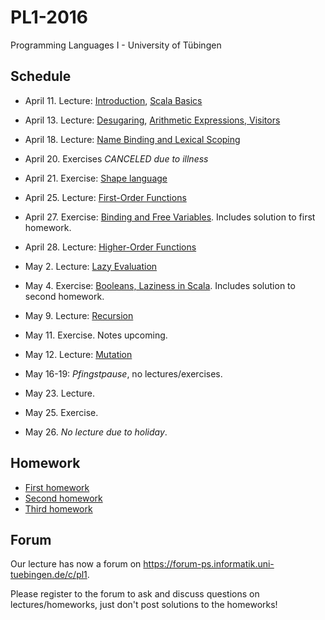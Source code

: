 PL1-2016
========

Programming Languages I - University of Tübingen

Schedule
--------

 * April 11. Lecture: [Introduction](lecturenotes/01-intro.scala), [Scala Basics](lecturenotes/02-scala-basics.scala)
 * April 13. Lecture: [Desugaring](lecturenotes/03-desugaring.scala), [Arithmetic Expressions, Visitors](lecturenotes/04-ae.scala)
 * April 18. Lecture: [Name Binding and Lexical Scoping](lecturenotes/05-wae.scala)
 * April 20. Exercises *CANCELED due to illness*
 * April 21. Exercise: [Shape language](exercises/01Forms.scala)
 * April 25. Lecture: [First-Order Functions](lecturenotes/06-f1wae.scala)
 * April 27. Exercise: [Binding and Free Variables](exercises/01HwSolution.scala). Includes solution to first homework.
 * April 28. Lecture: [Higher-Order Functions](lecturenotes/07-fae.scala) 
 * May 2. Lecture: [Lazy Evaluation](lecturenotes/08-lcfae.scala)
 * May 4. Exercise: [Booleans, Laziness in Scala](exercises/02Ex.scala). Includes solution to second homework.
 * May 9. Lecture: [Recursion](lecturenotes/09-rcfae.scala)
 * May 11. Exercise. Notes upcoming.
 * May 12. Lecture: [Mutation](lecturenotes/10-bcfae.scala)
 
 * May 16-19: *Pfingstpause*, no lectures/exercises.
 
 * May 23. Lecture.
 * May 25. Exercise.
 * May 26. *No lecture due to holiday*.

Homework
--------

 * [First homework](exercises/01Hw.scala)
 * [Second homework](exercises/02Hw.scala)
 * [Third homework](exercises/03Hw.scala)

Forum
-----

Our lecture has now a forum on https://forum-ps.informatik.uni-tuebingen.de/c/pl1.

Please register to the forum to ask and discuss questions on lectures/homeworks,
just don't post solutions to the homeworks!
